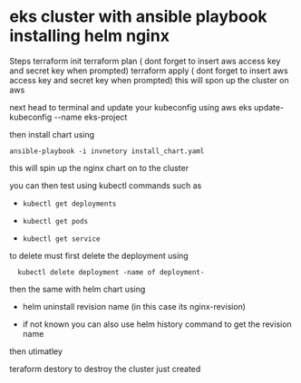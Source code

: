 # eks cluster with ansible playbook installing helm nginx 
Steps 
terraform init
terraform plan ( dont forget to insert aws access key and secret key when prompted)
terraform apply ( dont forget to insert aws access key and secret key when prompted)
this will spon up the cluster on aws 

next head to terminal and update your kubeconfig using 
    aws eks update-kubeconfig --name eks-project

then install chart using 

    ansible-playbook -i invnetory install_chart.yaml

this will spin up the nginx chart on to the cluster 

you can then test using kubectl commands such as 

-     kubectl get deployments
-     kubectl get pods
-     kubectl get service

to delete must first delete the deployment using

      kubectl delete deployment -name of deployment-

then the same with helm chart using 

-    helm uninstall revision name (in this case its nginx-revision) 

-    if not known you can also use helm history command to get the revision name

then utimatley 

teraform destory to destroy the cluster just created 

 
  
